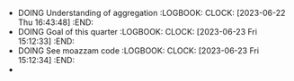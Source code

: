 - DOING Understanding of aggregation
  :LOGBOOK:
  CLOCK: [2023-06-22 Thu 16:43:48]
  :END:
- DOING Goal of this quarter
  :LOGBOOK:
  CLOCK: [2023-06-23 Fri 15:12:33]
  :END:
- DOING See moazzam code
  :LOGBOOK:
  CLOCK: [2023-06-23 Fri 15:12:34]
  :END:
-